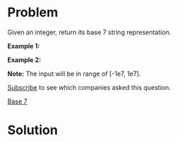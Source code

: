 
# Problem

Given an integer, return its base 7 string representation.

**Example 1:**  

**Example 2:**  

**Note:** The input will be in range of [-1e7, 1e7]. 

[Subscribe](/subscribe/) to see which companies asked this question.



[Base 7](https://leetcode.com/problems/base-7)

# Solution



